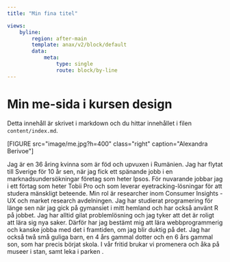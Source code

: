 ```yaml
---
title: "Min fina titel"

views:
    byline:
        region: after-main
        template: anax/v2/block/default
        data:
            meta: 
                type: single
                route: block/by-line
---
```

Min me-sida i kursen design
=========================

Detta innehåll är skrivet i markdown och du hittar innehållet i filen `content/index.md`.

[FIGURE src="image/me.jpg?h=400" class="right" caption="Alexandra Berivoe"]

Jag är en 36 åring kvinna som är föd och upvuxen i Rumänien. Jag har flytat till Sverige för 10 år sen, när jag fick ett spänande jobb i en marknadsundersökningar företag som heter Ipsos. För nuvarande jobbar jag i ett förtag som heter Tobii Pro och som leverar eyetracking-lösningar för att studera mänskligt beteende. Min rol är researcher inom Consumer Insights - UX och market research avdelningen.
Jag har studierat programering för länge sen när jag gick på gymansiet i mitt hemland och har också använt R på jobbet. Jag har alltid gilat problemlösning och jag tyker att det är roligt att lära sig nya saker. Därför har jag bestämt mig att lära webbprogrammerig och kanske jobba med det i framtiden, om jag blir duktig på det.
Jag har också twå små guliga barn, en 4 års gammal dotter och en 6 års gammal son, som har precis börjat skola. I vår fritid brukar vi promenera och åka på museer i stan, samt leka i parken .
